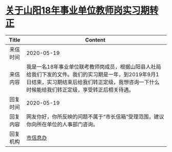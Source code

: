 # <a href="http://www.shangluo.gov.cn/zmhd/ldxxxx.jsp?urltype=leadermail.LeaderMailContentUrl&wbtreeid=1112&leadermailid=5869">关于山阳18年事业单位教师岗实习期转正</a>
| Title |                                                Content                                                 |
|:-----:|--------------------------------------------------------------------------------------------------------|
| 来信时间  | 2020-05-19                                                                                             |
| 来信内容  | 我是一名18年事业单位联考教师岗成员，根据山阳县人社局给我们下发的文件。我们的实习期是一年，到2019年9月1日结束，实习期结束后给我们转正定级，我想咨询一下什么时候能给我们转正定级，享受转正后相关待遇。 |
| 回复时间  | 2020-05-19                                                                                             |
| 回复内容  | 网友你好，你所反映的问题不属于“市长信箱”受理范围，建议你向所在单位的人事部门咨询。                                                             |
| 回复机构  | <a href="../../categories/agencies/市信息办.md">市信息办</a>                                                   |